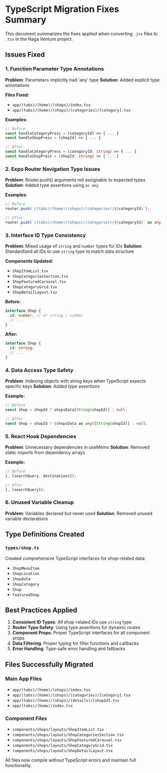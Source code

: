 # TypeScript Migration Fixes Summary

This document summarizes the fixes applied when converting `.jsx` files to `.tsx` in the Naga Venture project.

## Issues Fixed

### 1. Function Parameter Type Annotations
**Problem**: Parameters implicitly had 'any' type
**Solution**: Added explicit type annotations

**Files Fixed:**
- `app/(tabs)/(home)/(shops)/index.tsx`
- `app/(tabs)/(home)/(shops)/(categories)/[category].tsx`

**Examples:**
```typescript
// Before
const handleCategoryPress = (categoryId) => { ... }
const handleShopPress = (shopId) => { ... }

// After  
const handleCategoryPress = (categoryId: string) => { ... }
const handleShopPress = (shopId: string) => { ... }
```

### 2. Expo Router Navigation Type Issues
**Problem**: Router.push() arguments not assignable to expected types
**Solution**: Added type assertions using `as any`

**Examples:**
```typescript
// Before
router.push(`/(tabs)/(home)/(shops)/(categories)/${categoryId}`);

// After
router.push(`/(tabs)/(home)/(shops)/(categories)/${categoryId}` as any);
```

### 3. Interface ID Type Consistency
**Problem**: Mixed usage of `string` and `number` types for IDs
**Solution**: Standardized all IDs to use `string` type to match data structure

**Components Updated:**
- `ShopItemList.tsx`
- `ShopCategoriesSection.tsx` 
- `ShopFeaturedCarousel.tsx`
- `ShopCategoryGrid.tsx`
- `ShopDetailLayout.tsx`

**Before:**
```typescript
interface Shop {
  id: number; // or string | number
  // ...
}
```

**After:**
```typescript
interface Shop {
  id: string;
  // ...
}
```

### 4. Data Access Type Safety
**Problem**: Indexing objects with string keys when TypeScript expects specific keys
**Solution**: Added type assertions

**Example:**
```typescript
// Before
const shop = shopId ? shopsData[String(shopId)] : null;

// After
const shop = shopId ? (shopsData as any)[String(shopId)] : null;
```

### 5. React Hook Dependencies
**Problem**: Unnecessary dependencies in useMemo
**Solution**: Removed static imports from dependency arrays

**Example:**
```typescript
// Before
}, [searchQuery, destinations]);

// After  
}, [searchQuery]);
```

### 6. Unused Variable Cleanup
**Problem**: Variables declared but never used
**Solution**: Removed unused variable declarations

## Type Definitions Created

### `types/shop.ts`
Created comprehensive TypeScript interfaces for shop-related data:
- `ShopMenuItem`
- `ShopLocation` 
- `ShopData`
- `ShopCategory`
- `Shop`
- `FeaturedShop`

## Best Practices Applied

1. **Consistent ID Types**: All shop-related IDs use `string` type
2. **Router Type Safety**: Using type assertions for dynamic routes
3. **Component Props**: Proper TypeScript interfaces for all component props
4. **Data Filtering**: Proper typing for filter functions and callbacks
5. **Error Handling**: Type-safe error handling and fallbacks

## Files Successfully Migrated

### Main App Files
- `app/(tabs)/(home)/(shops)/index.tsx`
- `app/(tabs)/(home)/(shops)/(categories)/[category].tsx`
- `app/(tabs)/(home)/(shops)/(details)/[shopId].tsx`
- `app/(tabs)/(home)/index.tsx`

### Component Files
- `components/shops/layouts/ShopItemList.tsx`
- `components/shops/layouts/ShopCategoriesSection.tsx`
- `components/shops/layouts/ShopFeaturedCarousel.tsx`
- `components/shops/layouts/ShopCategoryGrid.tsx`
- `components/shops/layouts/ShopDetailLayout.tsx`

All files now compile without TypeScript errors and maintain full functionality.
